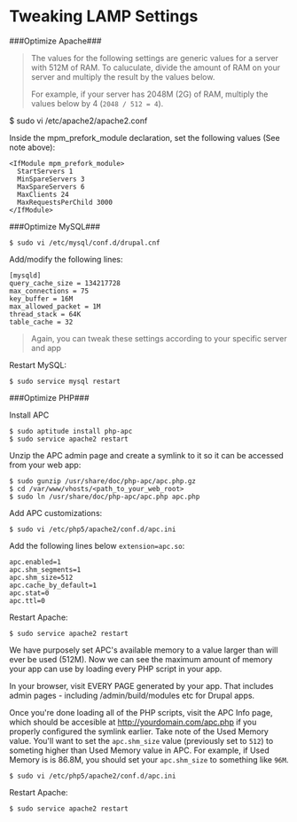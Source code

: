 Tweaking LAMP Settings
======================

###Optimize Apache###

> The values for the following settings are generic values for a server with 
> 512M of RAM. To caluculate, divide the amount of RAM on your server and 
> multiply the result by the values below.
> 
> For example, if your server has 2048M (2G) of RAM, multiply the values below 
> by 4 (`2048 / 512 = 4`).

   $ sudo vi /etc/apache2/apache2.conf

Inside the mpm_prefork_module declaration, set the following values (See note above):

    <IfModule mpm_prefork_module>
      StartServers 1
      MinSpareServers 3
      MaxSpareServers 6
      MaxClients 24
      MaxRequestsPerChild 3000
    </IfModule>

###Optimize MySQL###

    $ sudo vi /etc/mysql/conf.d/drupal.cnf

Add/modify the following lines:
    
    [mysqld]
    query_cache_size = 134217728
    max_connections = 75
    key_buffer = 16M
    max_allowed_packet = 1M
    thread_stack = 64K
    table_cache = 32

> Again, you can tweak these settings according to your specific server and app

Restart MySQL:

    $ sudo service mysql restart

###Optimize PHP###

Install APC

    $ sudo aptitude install php-apc
    $ sudo service apache2 restart

Unzip the APC admin page and create a symlink to it so it can be accessed from
your web app:

    $ sudo gunzip /usr/share/doc/php-apc/apc.php.gz
    $ cd /var/www/vhosts/<path_to_your_web_root>
    $ sudo ln /usr/share/doc/php-apc/apc.php apc.php

Add APC customizations:

    $ sudo vi /etc/php5/apache2/conf.d/apc.ini

Add the following lines below `extension=apc.so`:

    apc.enabled=1
    apc.shm_segments=1
    apc.shm_size=512
    apc.cache_by_default=1
    apc.stat=0
    apc.ttl=0

Restart Apache:

    $ sudo service apache2 restart

We have purposely set APC's available memory to a value larger than will ever 
be used (512M). Now we can see the maximum amount of memory your app can use
by loading every PHP script in your app.

In your browser, visit EVERY PAGE generated by your app. That includes admin
pages - including /admin/build/modules etc for Drupal apps.

Once you're done loading all of the PHP scripts, visit the APC Info page, which
should be accesible at http://yourdomain.com/apc.php if you properly configured
the symlink earlier. Take note of the Used Memory value. You'll want to set the
`apc.shm_size` value (previously set to `512`) to someting higher than Used
Memory value in APC. For example, if Used Memory is is 86.8M, you should set 
your `apc.shm_size` to something like `96M`.

    $ sudo vi /etc/php5/apache2/conf.d/apc.ini

Restart Apache:

    $ sudo service apache2 restart
